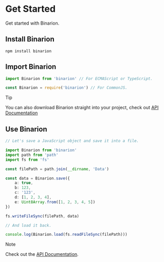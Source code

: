 # Get Started
Get started with Binarion.

## Install Binarion

```
npm install binarion
```

## Import Binarion

```ts
import Binarion from 'binarion' // For ECMAScript or TypeScript.

const Binarion = require('binarion') // For CommonJS.
```

> [!TIP]
> You can also download Binarion straight into your project, check out [API Documentation](https://github.com/LmanTW/Binarion/blob/main/Documents/API.md#installation)

## Use Binarion

```ts
// Let's save a JavaScript object and save it into a file.

import Binarion from 'binarion'
import path from 'path'
import fs from 'fs'

const filePath = path.join(__dirname, 'Data')

const data = Binarion.save({
    a: true,
    b: 123,
    c: '123',
    d: [1, 2, 3, 4],
    e: Uint8Array.from([1, 2, 3, 4, 5])
})

fs.writeFileSync(filePath, data)

// And load it back.

console.log(Binarion.load(fs.readFileSync(filePath)))
```

> [!NOTE]
> Check out the [API Documentation](https://github.com/LmanTW/Binarion/blob/main/Documents/API.md).
